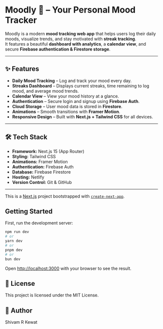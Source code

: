 # Moodly 🌈 – Your Personal Mood Tracker

Moodly is a modern **mood tracking web app** that helps users log their daily moods, visualize trends, and stay motivated with **streak tracking**.  
It features a beautiful **dashboard with analytics**, a **calendar view**, and secure **Firebase authentication & Firestore storage**.

---

## ✨ Features
- **Daily Mood Tracking** – Log and track your mood every day.
- **Streaks Dashboard** – Displays current streaks, time remaining to log mood, and average mood trends.
- **Calendar View** – View your mood history at a glance.
- **Authentication** – Secure login and signup using **Firebase Auth**.
- **Cloud Storage** – User mood data is stored in **Firestore**.
- **Animations** – Smooth transitions with **Framer Motion**.
- **Responsive Design** – Built with **Next.js + Tailwind CSS** for all devices.

---

## 🛠 Tech Stack
- **Framework:** Next.js 15 (App Router)
- **Styling:** Tailwind CSS
- **Animations:** Framer Motion
- **Authentication:** Firebase Auth
- **Database:** Firebase Firestore
- **Hosting:** Netlify
- **Version Control:** Git & GitHub

---

This is a [Next.js](https://nextjs.org) project bootstrapped with [`create-next-app`](https://github.com/vercel/next.js/tree/canary/packages/create-next-app).

## Getting Started

First, run the development server:

```bash
npm run dev
# or
yarn dev
# or
pnpm dev
# or
bun dev
```

Open [http://localhost:3000](http://localhost:3000) with your browser to see the result.

## 📜 License
This project is licensed under the MIT License.

## 👤 Author
Shivam R Kewat
